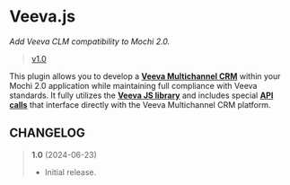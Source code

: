 # Veeva.js
_Add Veeva CLM compatibility to Mochi 2.0._

> [v1.0](https://github.com/codeworksdev/mochi-2.0/blob/master/dist/mochi/js/plugins/veeva/CHANGELOG.md)

This plugin allows you to develop a **[Veeva Multichannel CRM](https://www.veeva.com/products/multichannel-crm/clm/)** within your Mochi 2.0 application while maintaining full compliance with Veeva standards. It fully utilizes the **[Veeva JS library](https://cdnmc1.vod309.com/clm/release/veeva-library.js)** and includes special **[API calls](https://developer.veevacrm.com/doc/Content/CRM_topics/Veeva/clm-veeva.htm)** that interface directly with the Veeva Multichannel CRM platform.

## CHANGELOG

> **1.0** (2024-06-23)
> - Initial release.
